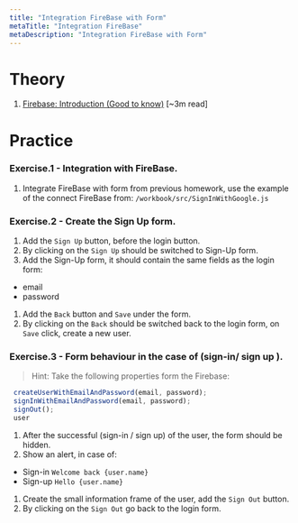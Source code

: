 ```yaml
---
title: "Integration FireBase with Form"
metaTitle: "Integration FireBase"
metaDescription: "Integration FireBase with Form"
---
```


# Theory
1. [Firebase: Introduction (Good to know)](https://firebase.google.com/docs/emulator-suite) [~3m read]

# Practice

### Exercise.1 - Integration with FireBase.
1. Integrate FireBase with form from previous homework, use the example of the connect FireBase from: 
`/workbook/src/SignInWithGoogle.js`

### Exercise.2 - Create the Sign Up form.
1. Add the `Sign Up` button, before the login button.
1. By clicking on the `Sign Up` should be switched to Sign-Up form.
1. Add the Sign-Up form, it should contain the same fields as the login form:
- email
- password
1. Add the `Back` button and `Save` under the form.
1. By clicking on the `Back` should be switched back to the login form,
on `Save` click, create a new user.

### Exercise.3 - Form behaviour in the case of (sign-in/ sign up ).
>Hint: Take the following properties form the Firebase:
```javascript
 createUserWithEmailAndPassword(email, password);
 signInWithEmailAndPassword(email, password);
 signOut();
 user
```
1. After the successful (sign-in / sign up) of the user, the form should be hidden.
1. Show an alert, in case of:
- Sign-in `Welcome back {user.name}`
- Sign-up `Hello {user.name}`
1. Create the small information frame of the user, add the `Sign Out` button.
1. By clicking on the `Sign Out` go back to the login form.

